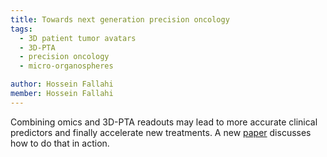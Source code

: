 ```yaml
---
title: Towards next generation precision oncology
tags:
  - 3D patient tumor avatars
  - 3D-PTA 
  - precision oncology
  - micro-organospheres

author: Hossein Fallahi
member: Hossein Fallahi
---
```

Combining omics and 3D-PTA readouts may lead to more accurate clinical predictors and finally accelerate new treatments.
A new [paper](https://www.cell.com/cell-stem-cell/fulltext/S1934-5909(22)00159-X) discusses how to do that in action.
